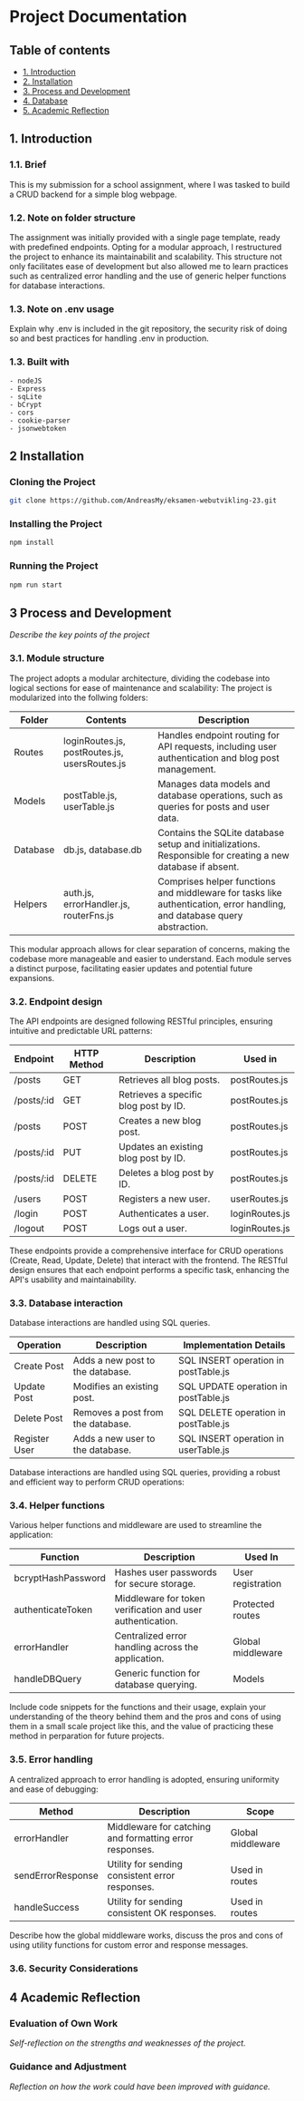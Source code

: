 # Project Documentation

## Table of contents

- [1. Introduction](#Introduction)
- [2. Installation](#Installation)
- [3. Process and Development](#process-and-development)
- [4. Database](#database)
- [5. Academic Reflection](#academic-reflection)

## 1. Introduction

### 1.1. Brief

This is my submission for a school assignment, where I was tasked to build a CRUD backend for a simple blog webpage.

### 1.2. Note on folder structure

The assignment was initially provided with a single page template, ready with predefined endpoints. Opting for a modular approach, I restructured the project to enhance its maintainabilit and scalability. This structure not only facilitates ease of development but also allowed me to learn practices such as centralized error handling and the use of generic helper functions for database interactions.

### 1.3. Note on .env usage

Explain why .env is included in the git repository, the security risk of doing so and best practices for handling .env in production.

### 1.3. Built with

    - nodeJS
    - Express
    - sqLite
    - bCrypt
    - cors
    - cookie-parser
    - jsonwebtoken

## 2 Installation

### Cloning the Project

```bash
git clone https://github.com/AndreasMy/eksamen-webutvikling-23.git
```

### Installing the Project

```bash
npm install
```

### Running the Project

```bash
npm run start
```

## 3 Process and Development

_Describe the key points of the project_

### 3.1. Module structure

The project adopts a modular architecture, dividing the codebase into logical sections for ease of maintenance and scalability:
The project is modularized into the follwing folders:

| Folder   | Contents                                      | Description                                                                                                              |
| -------- | --------------------------------------------- | ------------------------------------------------------------------------------------------------------------------------ |
| Routes   | loginRoutes.js, postRoutes.js, usersRoutes.js | Handles endpoint routing for API requests, including user authentication and blog post management.                       |
| Models   | postTable.js, userTable.js                    | Manages data models and database operations, such as queries for posts and user data.                                    |
| Database | db.js, database.db                            | Contains the SQLite database setup and initializations. Responsible for creating a new database if absent.               |
| Helpers  | auth.js, errorHandler.js, routerFns.js        | Comprises helper functions and middleware for tasks like authentication, error handling, and database query abstraction. |

This modular approach allows for clear separation of concerns, making the codebase more manageable and easier to understand. Each module serves a distinct purpose, facilitating easier updates and potential future expansions.

### 3.2. Endpoint design

The API endpoints are designed following RESTful principles, ensuring intuitive and predictable URL patterns:

| Endpoint   | HTTP Method | Description                           | Used in        |
| ---------- | ----------- | ------------------------------------- | -------------- |
| /posts     | GET         | Retrieves all blog posts.             | postRoutes.js  |
| /posts/:id | GET         | Retrieves a specific blog post by ID. | postRoutes.js  |
| /posts     | POST        | Creates a new blog post.              | postRoutes.js  |
| /posts/:id | PUT         | Updates an existing blog post by ID.  | postRoutes.js  |
| /posts/:id | DELETE      | Deletes a blog post by ID.            | postRoutes.js  |
| /users     | POST        | Registers a new user.                 | userRoutes.js  |
| /login     | POST        | Authenticates a user.                 | loginRoutes.js |
| /logout    | POST        | Logs out a user.                      | loginRoutes.js |

These endpoints provide a comprehensive interface for CRUD operations (Create, Read, Update, Delete) that interact with the frontend. The RESTful design ensures that each endpoint performs a specific task, enhancing the API's usability and maintainability.

### 3.3. Database interaction

Database interactions are handled using SQL queries.

| Operation     | Description                       | Implementation Details               |
| ------------- | --------------------------------- | ------------------------------------ |
| Create Post   | Adds a new post to the database.  | SQL INSERT operation in postTable.js |
| Update Post   | Modifies an existing post.        | SQL UPDATE operation in postTable.js |
| Delete Post   | Removes a post from the database. | SQL DELETE operation in postTable.js |
| Register User | Adds a new user to the database.  | SQL INSERT operation in userTable.js |

Database interactions are handled using SQL queries, providing a robust and efficient way to perform CRUD operations:

### 3.4. Helper functions

Various helper functions and middleware are used to streamline the application:

| Function           | Description                                                | Used In           |
| ------------------ | ---------------------------------------------------------- | ----------------- |
| bcryptHashPassword | Hashes user passwords for secure storage.                  | User registration |
| authenticateToken  | Middleware for token verification and user authentication. | Protected routes  |
| errorHandler       | Centralized error handling across the application.         | Global middleware |
| handleDBQuery      | Generic function for database querying.                    | Models            |

Include code snippets for the functions and their usage, explain your understanding of the theory behind them and the pros and cons of using them in a small scale project like this, and the value of practicing these method in perparation for future projects.

### 3.5. Error handling

A centralized approach to error handling is adopted, ensuring uniformity and ease of debugging:

| Method            | Description                                             | Scope             |
| ----------------- | ------------------------------------------------------- | ----------------- |
| errorHandler      | Middleware for catching and formatting error responses. | Global middleware |
| sendErrorResponse | Utility for sending consistent error responses.         | Used in routes    |
| handleSuccess     | Utility for sending consistent OK responses.            | Used in routes    |

Describe how the global middleware works, discuss the pros and cons of using utility functions for custom error and response messages.

### 3.6. Security Considerations

## 4 Academic Reflection

### Evaluation of Own Work

_Self-reflection on the strengths and weaknesses of the project._

### Guidance and Adjustment

_Reflection on how the work could have been improved with guidance._
